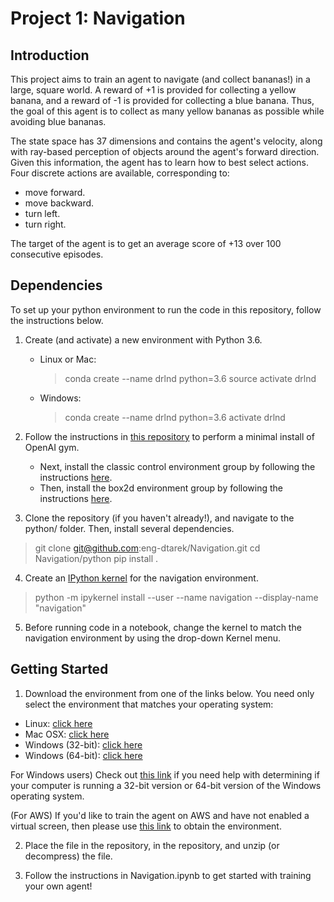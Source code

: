 # Project 1: Navigation

## Introduction

This project aims to train an agent to navigate (and collect bananas!) in a large, square world. A reward of +1 is provided for collecting a yellow banana, and a reward of -1 is provided for collecting a blue banana. Thus, the goal of this agent is to collect as many yellow bananas as possible while avoiding blue bananas.

The state space has 37 dimensions and contains the agent's velocity, along with ray-based perception of objects around the agent's forward direction. Given this information, the agent has to learn how to best select actions. Four discrete actions are available, corresponding to:

* move forward.
* move backward.
* turn left.
* turn right.

The target of the agent is to get an average score of +13 over 100 consecutive episodes.

## Dependencies

To set up your python environment to run the code in this repository, follow the instructions below.

1. Create (and activate) a new environment with Python 3.6.
    * Linux or Mac:
        > conda create --name drlnd python=3.6
        > source activate drlnd
    * Windows:
        > conda create --name drlnd python=3.6 
        > activate drlnd

2. Follow the instructions in [this repository](https://github.com/openai/gym) to perform a minimal install of OpenAI gym.

    * Next, install the classic control environment group by following the instructions [here](https://github.com/openai/gym#classic-control).
    * Then, install the box2d environment group by following the instructions [here](https://github.com/openai/gym#box2d).

3. Clone the repository (if you haven't already!), and navigate to the python/ folder. Then, install several dependencies.

> git clone git@github.com:eng-dtarek/Navigation.git
> cd Navigation/python
> pip install .

4. Create an [IPython kernel](http://ipython.readthedocs.io/en/stable/install/kernel_install.html) for the navigation environment.

> python -m ipykernel install --user --name navigation --display-name "navigation"

5. Before running code in a notebook, change the kernel to match the navigation environment by using the drop-down Kernel menu.

## Getting Started

1. Download the environment from one of the links below. You need only select the environment that matches your operating system:

* Linux: [click here](https://s3-us-west-1.amazonaws.com/udacity-drlnd/P1/Banana/Banana_Linux.zip)
* Mac OSX: [click here](https://s3-us-west-1.amazonaws.com/udacity-drlnd/P1/Banana/Banana.app.zip)
* Windows (32-bit): [click here](https://s3-us-west-1.amazonaws.com/udacity-drlnd/P1/Banana/Banana_Windows_x86.zip)
* Windows (64-bit): [click here](https://s3-us-west-1.amazonaws.com/udacity-drlnd/P1/Banana/Banana_Windows_x86_64.zip)

For Windows users) Check out [this link](https://support.microsoft.com/en-us/help/827218/how-to-determine-whether-a-computer-is-running-a-32-bit-version-or-64) if you need help with determining if your computer is running a 32-bit version or 64-bit version of the Windows operating system.

(For AWS) If you'd like to train the agent on AWS and have not enabled a virtual screen, then please use [this link](https://s3-us-west-1.amazonaws.com/udacity-drlnd/P1/Banana/Banana_Linux_NoVis.zip) to obtain the environment.

2. Place the file in the repository, in the repository, and unzip (or decompress) the file.

3. Follow the instructions in Navigation.ipynb to get started with training your own agent!
